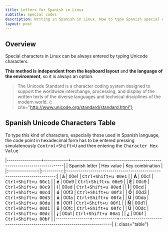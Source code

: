 ```yaml
---
title: Letters for Spanish in Linux
subtitle: Special codes
description: Writing in Spanish in Linux. How to type Spanish special characters.
layout: post
---
```


## Overview ##

Special characters in Linux can be always entered by typing Unicode characters.

__This method is independent from the keyboard layout__ and
__the language of the environment__, so it is always an option.

> The Unicode Standard is a character coding system designed to support the worldwide interchange, processing, and display of the written texts of the diverse languages and technical disciplines of the modern world. 
{: cite="http://www.unicode.org/standard/standard.html"}

## Spanish Unicode Characters Table

To type this kind of characters, especially those used in Spanish language,
the code point in hexadecimal form has to be entered pressing simulatenously
<kbd><kbd>Control</kbd>+<kbd>Shift</kbd>+<kbd>U</kbd></kbd> and then 
entering the <kbd>Character Hex Value</kbd>

|-----------------+------------+--------------------------------------------------------------------------|
| Spanish letter  | Hex value  | Key combination                                                          |
|:---------------:|:----------:|:------------------------------------------------------------------------:|
| __á__           |    00e1    | <kbd><kbd>Ctrl</kbd>+<kbd>Shift</kbd>+<kbd>u</kbd> <kbd>00e1</kbd></kbd> |
| __Á__           |    00c1    | <kbd><kbd>Ctrl</kbd>+<kbd>Shift</kbd>+<kbd>u</kbd> <kbd>00c1</kbd></kbd> |
| __é__           |    00e9    | <kbd><kbd>Ctrl</kbd>+<kbd>Shift</kbd>+<kbd>u</kbd> <kbd>00e9</kbd></kbd> |
| __É__           |    00c9    | <kbd><kbd>Ctrl</kbd>+<kbd>Shift</kbd>+<kbd>u</kbd> <kbd>00c9</kbd></kbd> |
| __í__           |    00ed    | <kbd><kbd>Ctrl</kbd>+<kbd>Shift</kbd>+<kbd>u</kbd> <kbd>00ed</kbd></kbd> |
| __Í__           |    00cd    | <kbd><kbd>Ctrl</kbd>+<kbd>Shift</kbd>+<kbd>u</kbd> <kbd>00cd</kbd></kbd> |
| __ó__           |    00f3    | <kbd><kbd>Ctrl</kbd>+<kbd>Shift</kbd>+<kbd>u</kbd> <kbd>00f3</kbd></kbd> |
| __Ó__           |    00d3    | <kbd><kbd>Ctrl</kbd>+<kbd>Shift</kbd>+<kbd>u</kbd> <kbd>00d3</kbd></kbd> |
| __ú__           |    00fa    | <kbd><kbd>Ctrl</kbd>+<kbd>Shift</kbd>+<kbd>u</kbd> <kbd>00fa</kbd></kbd> |
| __Ú__           |    00da    | <kbd><kbd>Ctrl</kbd>+<kbd>Shift</kbd>+<kbd>u</kbd> <kbd>00da</kbd></kbd> |
| __ñ__           |    00f1    | <kbd><kbd>Ctrl</kbd>+<kbd>Shift</kbd>+<kbd>u</kbd> <kbd>00f1</kbd></kbd> |
| __Ñ__           |    00d1    | <kbd><kbd>Ctrl</kbd>+<kbd>Shift</kbd>+<kbd>u</kbd> <kbd>00d1</kbd></kbd> |
| __ü__           |    00fc    | <kbd><kbd>Ctrl</kbd>+<kbd>Shift</kbd>+<kbd>u</kbd> <kbd>00fc</kbd></kbd> |
| __Ü__           |    00dc    | <kbd><kbd>Ctrl</kbd>+<kbd>Shift</kbd>+<kbd>u</kbd> <kbd>00dc</kbd></kbd> |
| __¡__           |    00a1    | <kbd><kbd>Ctrl</kbd>+<kbd>Shift</kbd>+<kbd>u</kbd> <kbd>00a1</kbd></kbd> |
| __¿__           |    00bf    | <kbd><kbd>Ctrl</kbd>+<kbd>Shift</kbd>+<kbd>u</kbd> <kbd>00bf</kbd></kbd> |
|-----------------+------------+--------------------------------------------------------------------------|
{: class="table"}
